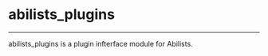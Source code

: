# abilists_plugins
--------------------------------------------------

abilists_plugins is a plugin infterface module for Abilists.
